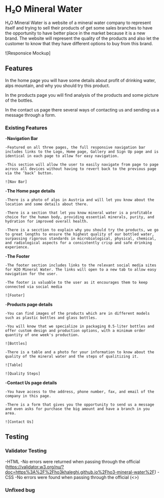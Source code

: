 # H&#8322;O Mineral Water

H&#8322;O Mineral Water is a website of a mineral water company to represent itself and trying to sell their products of get some sales branches to have the opportunity to have better place in the market because it is a new brand. The website will represent the quality of the products and also let the customer to know that they have different options to buy from this brand.

![Responsice Mockup]

## Features

In the home page you will have some details about profit of drinking water, alps mountain, and why you should try this product.

In the products page you will find analysis of the products and some picture of the bottles.

In the contact us page there several ways of contacting us and sending us a message through a form.

### Existing Features

-__Navigation Bar__

    -Featured on all three pages, the full responsive navigation bar includes links to the Logo, Home page, Gallery and Sign Up page and is identical in each page to allow for easy navigation.

    -This section will allow the user to easily navigate from page to page across all devices without having to revert back to the previous page via the ‘back’ button.

    ![Nav Bar]

-__The Home page details__

    -There is a photo of alps in Austria and will let you know about the location and some details about there.

    -There is a section that let you know mineral water is a profitable choice for the human body, providing essential minerals, purity, and hydration for improved overall health.

    -There is a secction to explain why you should try the products, we go to great lengths to ensure the highest quality of our bottled water, surpassing rigorous standards in microbiological, physical, chemical, and radiological aspects for a consistently crisp and safe drinking experience.

-__The Footer__

    -The footer section includes links to the relevant social media sites for H2O Mineral Water. The links will open to a new tab to allow easy navigation for the user.

    -The footer is valuable to the user as it encourages them to keep connected via social media

    ![Footer]

-__Products page details__

    -You can find images of the products which are in different models such as plastic bottles and glass bottles.

    -You will know that we specialize in packaging 0.5-liter bottles and offer custom design and production options, with a minimum order quantity of one week's production.

    ![Bottles]

    -There is a table and a photo for your information to know about the quality of the mineral water and the steps of qualitizing it.
    
    ![Table]

    ![Quality Steps]

-__Contact Us page details__

    -You have access to the address, phone number, fax, and email of the company in this page.

    -There is a form that gives you the opportunity to send us a message and even asks for purchase the big amount and have a branch in you area.

    ![Contact Us]

## Testing

### Validator Testing

-HTML
    -No errors were returned when passing through the official (<https://validator.w3.org/nu/?doc=https%3A%2F%2Fho3khaleghi.github.io%2Fho3-mineral-water%2F>)
-CSS
    -No errors were found when passing through the official (<>)

### Unfixed bug
